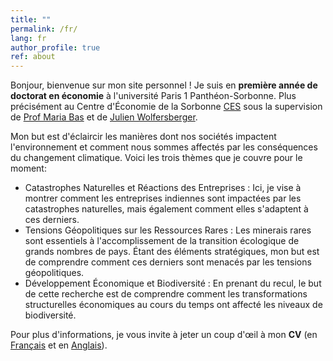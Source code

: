 ```yaml
---
title: ""
permalink: /fr/
lang: fr
author_profile: true
ref: about
---
```


Bonjour, bienvenue sur mon site personnel ! Je suis en **première année de doctorat en économie** à l'université Paris 1 Panthéon-Sorbonne. Plus précisément au Centre d'Économie de la Sorbonne [CES](https://centredeconomiesorbonne.cnrs.fr/) sous la supervision de [Prof Maria Bas](https://sites.google.com/site/basmaria80/) et de [Julien Wolfersberger](https://julienwolfersberger.fr/).

Mon but est d'éclaircir les manières dont nos sociétés impactent l'environnement et comment nous sommes affectés par les conséquences du changement climatique. Voici les trois thèmes que je couvre pour le moment:
- <span class="accent">Catastrophes Naturelles et Réactions des Entreprises :</span> Ici, je vise à montrer comment les entreprises indiennes sont impactées par les catastrophes naturelles, mais également comment elles s'adaptent à ces derniers.
- <span class="accent">Tensions Géopolitiques sur les Ressources Rares :</span> Les minerais rares sont essentiels à l'accomplissement de la transition écologique de grands nombres de pays. Étant des éléments stratégiques, mon but est de comprendre comment ces derniers sont menacés par les tensions géopolitiques. 
- <span class="accent">Développement Économique et Biodiversité :</span> En prenant du recul, le but de cette recherche est de comprendre comment les transformations structurelles économiques au cours du temps ont affecté les niveaux de biodiversité.

Pour plus d'informations, je vous invite à jeter un coup d'œil à mon **CV** (en
<a href="{{ '/files/cv_fr.pdf' | relative_url }}" target="_blank" rel="noopener">Français</a>
et en
<a href="{{ '/files/cv_en.pdf' | relative_url }}" target="_blank" rel="noopener">Anglais</a>).